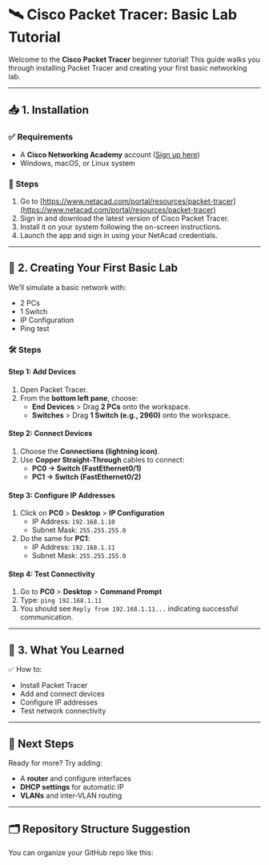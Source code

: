 # 🛰️ Cisco Packet Tracer: Basic Lab Tutorial

Welcome to the **Cisco Packet Tracer** beginner tutorial! This guide walks you through installing Packet Tracer and creating your first basic networking lab.

---

## 📥 1. Installation

### ✅ Requirements
- A **Cisco Networking Academy** account ([Sign up here](https://www.netacad.com/))
- Windows, macOS, or Linux system

### 🔧 Steps
1. Go to [https://www.netacad.com/portal/resources/packet-tracer](https://www.netacad.com/portal/resources/packet-tracer)
2. Sign in and download the latest version of Cisco Packet Tracer.
3. Install it on your system following the on-screen instructions.
4. Launch the app and sign in using your NetAcad credentials.

---

## 🧪 2. Creating Your First Basic Lab

We’ll simulate a basic network with:
- 2 PCs
- 1 Switch
- IP Configuration
- Ping test

### 🛠️ Steps

#### Step 1: Add Devices
1. Open Packet Tracer.
2. From the **bottom left pane**, choose:
   - **End Devices** > Drag **2 PCs** onto the workspace.
   - **Switches** > Drag **1 Switch (e.g., 2960)** onto the workspace.

#### Step 2: Connect Devices
1. Choose the **Connections (lightning icon)**.
2. Use **Copper Straight-Through** cables to connect:
   - **PC0 → Switch (FastEthernet0/1)**
   - **PC1 → Switch (FastEthernet0/2)**

#### Step 3: Configure IP Addresses
1. Click on **PC0** > **Desktop** > **IP Configuration**
   - IP Address: `192.168.1.10`
   - Subnet Mask: `255.255.255.0`
2. Do the same for **PC1**:
   - IP Address: `192.168.1.11`
   - Subnet Mask: `255.255.255.0`

#### Step 4: Test Connectivity
1. Go to **PC0** > **Desktop** > **Command Prompt**
2. Type: `ping 192.168.1.11`
3. You should see `Reply from 192.168.1.11...` indicating successful communication.

---

## 🧠 3. What You Learned

✅ How to:
- Install Packet Tracer  
- Add and connect devices  
- Configure IP addresses  
- Test network connectivity  

---

## 🚀 Next Steps

Ready for more? Try adding:
- A **router** and configure interfaces  
- **DHCP settings** for automatic IP  
- **VLANs** and inter-VLAN routing  

---

## 🗂️ Repository Structure Suggestion

You can organize your GitHub repo like this:


